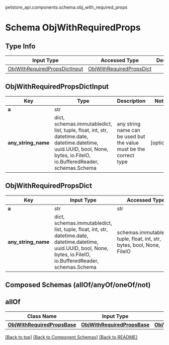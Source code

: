 petstore_api.components.schema.obj_with_required_props
# Schema ObjWithRequiredProps

## Type Info
Input Type | Accessed Type | Description | Notes
------------ | ------------- | ------------- | -------------
[ObjWithRequiredPropsDictInput](#objwithrequiredpropsdictinput) | [ObjWithRequiredPropsDict](#objwithrequiredpropsdict) |  |

## ObjWithRequiredPropsDictInput
Key | Type |  Description | Notes
------------ | ------------- | ------------- | -------------
**a** | str |  |
**any_string_name** | dict, schemas.immutabledict, list, tuple, float, int, str, datetime.date, datetime.datetime, uuid.UUID, bool, None, bytes, io.FileIO, io.BufferedReader, schemas.Schema | any string name can be used but the value must be the correct type | [optional]

## ObjWithRequiredPropsDict
Key | Input Type | Accessed Type | Description | Notes
------------ | ------------- | ------------- | ------------- | -------------
**a** | str | str |  |
**any_string_name** | dict, schemas.immutabledict, list, tuple, float, int, str, datetime.date, datetime.datetime, uuid.UUID, bool, None, bytes, io.FileIO, io.BufferedReader, schemas.Schema | schemas.immutabledict, tuple, float, int, str, bytes, bool, None, FileIO | any string name can be used but the value must be the correct type | [optional]

## Composed Schemas (allOf/anyOf/oneOf/not)
## allOf
Class Name | Input Type | Accessed Type | Description | Notes
------------- | ------------- | ------------- | ------------- | -------------
[**ObjWithRequiredPropsBase**](obj_with_required_props_base.md) | [**ObjWithRequiredPropsBase**](obj_with_required_props_base.md) | [**ObjWithRequiredPropsBase**](obj_with_required_props_base.md) |  |

[[Back to top]](#top) [[Back to Component Schemas]](../../../README.md#Component-Schemas) [[Back to README]](../../../README.md)

